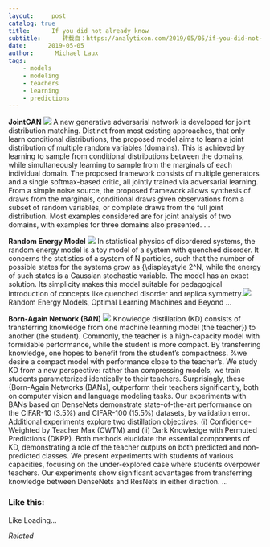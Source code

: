 ```yaml
---
layout:     post
catalog: true
title:      If you did not already know
subtitle:      转载自：https://analytixon.com/2019/05/05/if-you-did-not-already-know-722/
date:      2019-05-05
author:      Michael Laux
tags:
    - models
    - modeling
    - teachers
    - learning
    - predictions
---
```


**JointGAN** ![](https://analytixon.files.wordpress.com/2015/01/google.png?w=529)
A new generative adversarial network is developed for joint distribution matching. Distinct from most existing approaches, that only learn conditional distributions, the proposed model aims to learn a joint distribution of multiple random variables (domains). This is achieved by learning to sample from conditional distributions between the domains, while simultaneously learning to sample from the marginals of each individual domain. The proposed framework consists of multiple generators and a single softmax-based critic, all jointly trained via adversarial learning. From a simple noise source, the proposed framework allows synthesis of draws from the marginals, conditional draws given observations from a subset of random variables, or complete draws from the full joint distribution. Most examples considered are for joint analysis of two domains, with examples for three domains also presented. … 

**Random Energy Model** ![](https://analytixon.files.wordpress.com/2015/01/google.png?w=529)
In statistical physics of disordered systems, the random energy model is a toy model of a system with quenched disorder. It concerns the statistics of a system of N particles, such that the number of possible states for the systems grow as {\displaystyle 2^N, while the energy of such states is a Gaussian stochastic variable. The model has an exact solution. Its simplicity makes this model suitable for pedagogical introduction of concepts like quenched disorder and replica symmetry.![](https://aboutdataanalytics.files.wordpress.com/2015/04/link.png?w=529)
 Random Energy Models, Optimal Learning Machines and Beyond … 

**Born-Again Network (BAN)** ![](https://analytixon.files.wordpress.com/2015/01/google.png?w=529)
Knowledge distillation (KD) consists of transferring knowledge from one machine learning model (the teacher}) to another (the student). Commonly, the teacher is a high-capacity model with formidable performance, while the student is more compact. By transferring knowledge, one hopes to benefit from the student’s compactness. %we desire a compact model with performance close to the teacher’s. We study KD from a new perspective: rather than compressing models, we train students parameterized identically to their teachers. Surprisingly, these {Born-Again Networks (BANs), outperform their teachers significantly, both on computer vision and language modeling tasks. Our experiments with BANs based on DenseNets demonstrate state-of-the-art performance on the CIFAR-10 (3.5%) and CIFAR-100 (15.5%) datasets, by validation error. Additional experiments explore two distillation objectives: (i) Confidence-Weighted by Teacher Max (CWTM) and (ii) Dark Knowledge with Permuted Predictions (DKPP). Both methods elucidate the essential components of KD, demonstrating a role of the teacher outputs on both predicted and non-predicted classes. We present experiments with students of various capacities, focusing on the under-explored case where students overpower teachers. Our experiments show significant advantages from transferring knowledge between DenseNets and ResNets in either direction. … 





### Like this:

Like Loading...


*Related*

